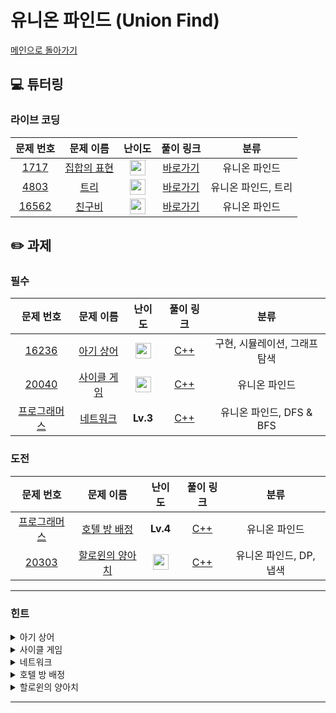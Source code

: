 # 유니온 파인드 (Union Find)

[메인으로 돌아가기](https://github.com/Altu-Bitu-Official/Altu-Bitu-4)

## 💻 튜터링

### 라이브 코딩

|                                 문제 번호                                 |                                      문제 이름                                       |                                       난이도                                       |  풀이 링크   |    분류    |
| :-----------------------------------------------------------------------: | :----------------------------------------------------------------------------------: | :--------------------------------------------------------------------------------: | :----------: | :--------: |
|  <a href="https://www.acmicpc.net/problem/1717" target="_blank">1717</a>  |    <a href="https://www.acmicpc.net/problem/1717" target="_blank">집합의 표현</a>    | <img height="25px" width="25px" src="https://static.solved.ac/tier_small/12.svg"/>  | [바로가기]() |     유니온 파인드      |
| <a href="https://www.acmicpc.net/problem/4803" target="_blank">4803</a> |   <a href="https://www.acmicpc.net/problem/4803" target="_blank">트리</a>    | <img height="25px" width="25px" src="https://static.solved.ac/tier_small/12.svg"/> | [바로가기]() |     유니온 파인드, 트리     |
| <a href="https://www.acmicpc.net/problem/16562" target="_blank">16562</a> |   <a href="https://www.acmicpc.net/problem/16562" target="_blank">친구비</a>    | <img height="25px" width="25px" src="https://static.solved.ac/tier_small/13.svg"/> | [바로가기]() |     유니온 파인드     |

## ✏️ 과제

### 필수

|                                 문제 번호                                 |                                       문제 이름                                        |                                       난이도                                       | 풀이 링크 |            분류            |
| :-----------------------------------------------------------------------: | :------------------------------------------------------------------------------------: | :--------------------------------------------------------------------------------: | :-------: | :------------------------: |
| <a href="https://www.acmicpc.net/problem/16236" target="_blank">16236</a> | <a href="https://www.acmicpc.net/problem/16236" target="_blank">아기 상어</a> | <img height="25px" width="25px" src="https://static.solved.ac/tier_small/13.svg"/> |  [C++]()  | 구현, 시뮬레이션, 그래프 탐색 |
| <a href="https://www.acmicpc.net/problem/20040" target="_blank">20040</a> |     <a href="https://www.acmicpc.net/problem/20040" target="_blank">사이클 게임</a>     | <img height="25px" width="25px" src="https://static.solved.ac/tier_small/12.svg"/>  |  [C++]()  |             유니온 파인드             |
| <a href="https://school.programmers.co.kr/learn/courses/30/lessons/43162" target="_blank">프로그래머스</a>                   |                       <a href="https://school.programmers.co.kr/learn/courses/30/lessons/43162" target="_blank">네트워크</a>                       | **Lv.3** |  [C++]()  |  유니온 파인드, DFS & BFS  |

### 도전

|                                                 문제 번호                                                  |                                                      문제 이름                                                      |                                       난이도                                       | 풀이 링크 | 분류 |
| :--------------------------------------------------------------------------------------------------------: | :-----------------------------------------------------------------------------------------------------------------: | :--------------------------------------------------------------------------------: | :-------: | :--: |
|                  <a href="https://school.programmers.co.kr/learn/courses/30/lessons/64063" target="_blank">프로그래머스</a>                   |                       <a href="https://school.programmers.co.kr/learn/courses/30/lessons/64063" target="_blank">호텔 방 배정</a>                       | **Lv.4** |  [C++]()  |  유니온 파인드  |
| <a href="https://www.acmicpc.net/problem/20303" target="_blank">20303</a> | <a href="https://www.acmicpc.net/problem/20303" target="_blank">할로윈의 양아치</a> |   <img height="25px" width="25px" src="https://static.solved.ac/tier_small/13.svg"/>             |  [C++]()  |  유니온 파인드, DP, 냅색 |
---

### 힌트

<details>
<summary>아기 상어</summary>
<div markdown="1">
&nbsp;&nbsp;&nbsp;&nbsp;조건이 많네요. 상어가 먹어야 하는 물고기만 찾을 수 있다면 상어의 위치만 이동시키면 될 것 같아요. 입력이 크지 않으니 다양한 방법이 가능할 것 같아요.
</div>
</details>

<details>
<summary>사이클 게임</summary>
<div markdown="1">
&nbsp;&nbsp;&nbsp;&nbsp;사이클이 발생하는 순간을 어떻게 판단할 수 있을까요? 우리가 배운 연산을 사용하면 될 것 같아요.
</div>
</details>

<details>
<summary>네트워크</summary>
<div markdown="1">
&nbsp;&nbsp;&nbsp;&nbsp;컴퓨터를 연결하는 건 어렵지 않을 것 같아요. 네트워크의 개수를 어떻게 셀 수 있을까요? 기본 코드를 잘 활용하면 좋을 것 같아요.
</div>
</details>

<details>
<summary>호텔 방 배정</summary>
<div markdown="1">
&nbsp;&nbsp;&nbsp;&nbsp;입력으로 들어올 수 있는 방 번호의 범위가 크네요. 효율적으로 바로바로 다음에 배정할 방을 구하는 방법이 있을까요?
</div>
</details>

<details>
<summary>할로윈의 양아치</summary>
<div markdown="1">
&nbsp;&nbsp;&nbsp;&nbsp;아이들의 친구 관계를 바탕으로 아이들을 무리로 나눠야 겠어요. 튜터링 때 다룬 가장 효율적인 유니온 파인드를 활용해 볼 수 있겠어요. 그리고 구한 아이들의 무리를 잘 선택해서 k명 미만의 아이로 가장 많은 사탕을 뺏는 건 예전에 다룬 알고리즘을 활용할 수 있어요. 마치 무게가 정해진 배낭에 사탕을 최대한 많이 챙기는 것과 같지 않나요..?
</div>
</details>


---
